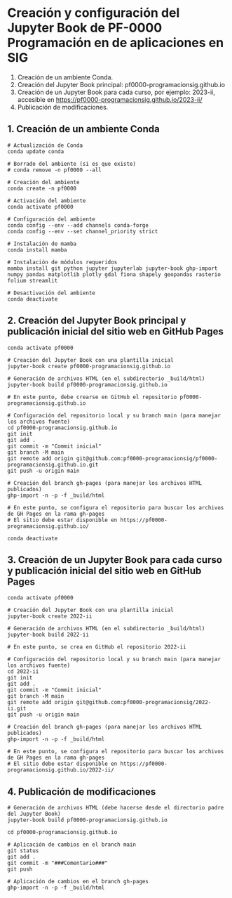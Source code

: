 # Creación y configuración del Jupyter Book de PF-0000 Programación en de aplicaciones en SIG

1. Creación de un ambiente Conda.
2. Creación del Jupyter Book principal: pf0000-programacionsig.github.io
3. Creación de un Jupyter Book para cada curso, por ejemplo: 2023-ii, accesible en https://pf0000-programacionsig.github.io/2023-ii/
4. Publicación de modificaciones.

## 1. Creación de un ambiente Conda

```shell
# Actualización de Conda
conda update conda

# Borrado del ambiente (si es que existe)
# conda remove -n pf0000 --all

# Creación del ambiente
conda create -n pf0000

# Activación del ambiente
conda activate pf0000

# Configuración del ambiente
conda config --env --add channels conda-forge
conda config --env --set channel_priority strict

# Instalación de mamba
conda install mamba

# Instalación de módulos requeridos
mamba install git python jupyter jupyterlab jupyter-book ghp-import numpy pandas matplotlib plotly gdal fiona shapely geopandas rasterio folium streamlit

# Desactivación del ambiente
conda deactivate
```

## 2. Creación del Jupyter Book principal y publicación inicial del sitio web en GitHub Pages

```shell
conda activate pf0000

# Creación del Jupyter Book con una plantilla inicial
jupyter-book create pf0000-programacionsig.github.io

# Generación de archivos HTML (en el subdirectorio _build/html)
jupyter-book build pf0000-programacionsig.github.io

# En este punto, debe crearse en GitHub el repositorio pf0000-programacionsig.github.io

# Configuración del repositorio local y su branch main (para manejar los archivos fuente)
cd pf0000-programacionsig.github.io
git init
git add .
git commit -m "Commit inicial"
git branch -M main
git remote add origin git@github.com:pf0000-programacionsig/pf0000-programacionsig.github.io.git
git push -u origin main

# Creación del branch gh-pages (para manejar los archivos HTML publicados)
ghp-import -n -p -f _build/html

# En este punto, se configura el repositorio para buscar los archivos de GH Pages en la rama gh-pages
# El sitio debe estar disponible en https://pf0000-programacionsig.github.io/

conda deactivate
```

## 3. Creación de un Jupyter Book para cada curso y publicación inicial del sitio web en GitHub Pages

```shell
conda activate pf0000

# Creación del Jupyter Book con una plantilla inicial
jupyter-book create 2022-ii

# Generación de archivos HTML (en el subdirectorio _build/html)
jupyter-book build 2022-ii

# En este punto, se crea en GitHub el repositorio 2022-ii

# Configuración del repositorio local y su branch main (para manejar los archivos fuente)
cd 2022-ii
git init
git add .
git commit -m "Commit inicial"
git branch -M main
git remote add origin git@github.com:pf0000-programacionsig/2022-ii.git
git push -u origin main

# Creación del branch gh-pages (para manejar los archivos HTML publicados)
ghp-import -n -p -f _build/html

# En este punto, se configura el repositorio para buscar los archivos de GH Pages en la rama gh-pages
# El sitio debe estar disponible en https://pf0000-programacionsig.github.io/2022-ii/
```

## 4. Publicación de modificaciones

```shell
# Generación de archivos HTML (debe hacerse desde el directorio padre del Jupyter Book)
jupyter-book build pf0000-programacionsig.github.io

cd pf0000-programacionsig.github.io

# Aplicación de cambios en el branch main
git status
git add .
git commit -m "###Comentario###"
git push

# Aplicación de cambios en el branch gh-pages
ghp-import -n -p -f _build/html
```
